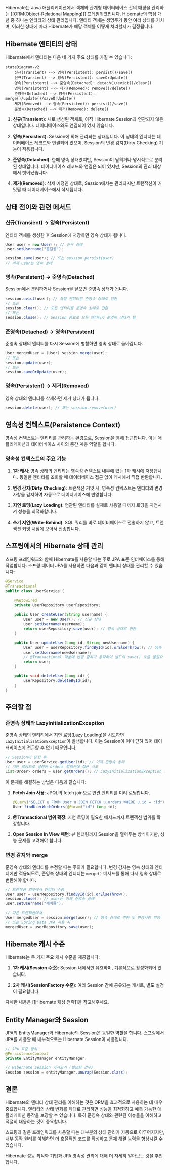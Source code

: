 Hibernate는 Java 애플리케이션에서 객체와 관계형 데이터베이스 간의 매핑을 관리하는 [[ORM(Object-Relational Mapping)]] 프레임워크입니다. Hibernate의 핵심 개념 중 하나는 엔티티의 상태 관리입니다. 엔티티 객체는 생명주기 동안 여러 상태를 거치며, 이러한 상태에 따라 Hibernate가 해당 객체를 어떻게 처리할지가 결정됩니다.

## Hibernate 엔티티의 상태

Hibernate에서 엔티티는 다음 네 가지 주요 상태를 가질 수 있습니다:

```mermaid
stateDiagram-v2
    신규(Transient) --> 영속(Persistent): persist()/save()
    신규(Transient) --> 영속(Persistent): saveOrUpdate()
    영속(Persistent) --> 준영속(Detached): detach()/evict()/clear()
    영속(Persistent) --> 제거(Removed): remove()/delete()
    준영속(Detached) --> 영속(Persistent): merge()/update()/saveOrUpdate()
    제거(Removed) --> 영속(Persistent): persist()/save()
    준영속(Detached) --> 제거(Removed): delete()
```

1. **신규(Transient)**: 새로 생성된 객체로, 아직 Hibernate Session과 연관되지 않은 상태입니다. 데이터베이스와도 연결되어 있지 않습니다.
    
2. **영속(Persistent)**: Session에 의해 관리되는 상태입니다. 이 상태의 엔티티는 데이터베이스 레코드와 연결되어 있으며, Session의 변경 감지(Dirty Checking) 기능이 적용됩니다.
    
3. **준영속(Detached)**: 한때 영속 상태였지만, Session이 닫히거나 명시적으로 분리된 상태입니다. 데이터베이스 레코드와 연결은 되어 있지만, Session의 관리 대상에서 벗어났습니다.
    
4. **제거(Removed)**: 삭제 예정인 상태로, Session에서는 관리되지만 트랜잭션이 커밋될 때 데이터베이스에서 삭제됩니다.
    

## 상태 전이와 관련 메서드

### 신규(Transient) → 영속(Persistent)

엔티티 객체를 생성한 후 Session에 저장하면 영속 상태가 됩니다.

```java
User user = new User(); // 신규 상태
user.setUsername("홍길동");

session.save(user); // 또는 session.persist(user)
// 이제 user는 영속 상태
```

### 영속(Persistent) → 준영속(Detached)

Session에서 분리하거나 Session을 닫으면 준영속 상태가 됩니다.

```java
session.evict(user); // 특정 엔티티만 준영속 상태로 전환
// 또는
session.clear(); // 모든 엔티티를 준영속 상태로 전환
// 또는
session.close(); // Session 종료로 모든 엔티티가 준영속 상태가 됨
```

### 준영속(Detached) → 영속(Persistent)

준영속 상태의 엔티티를 다시 Session에 병합하면 영속 상태로 돌아갑니다.

```java
User mergedUser = (User) session.merge(user);
// 또는
session.update(user);
// 또는
session.saveOrUpdate(user);
```

### 영속(Persistent) → 제거(Removed)

영속 상태의 엔티티를 삭제하면 제거 상태가 됩니다.

```java
session.delete(user); // 또는 session.remove(user)
```

## 영속성 컨텍스트(Persistence Context)

영속성 컨텍스트는 엔티티를 관리하는 환경으로, Session을 통해 접근합니다. 이는 애플리케이션과 데이터베이스 사이의 중간 계층 역할을 합니다.

### 영속성 컨텍스트의 주요 기능

1. **1차 캐시**: 영속 상태의 엔티티는 영속성 컨텍스트 내부에 있는 1차 캐시에 저장됩니다. 동일한 엔티티를 조회할 때 데이터베이스 접근 없이 캐시에서 직접 반환합니다.
    
2. **변경 감지(Dirty Checking)**: 트랜잭션 커밋 시, 영속성 컨텍스트는 엔티티의 변경사항을 감지하여 자동으로 데이터베이스에 반영합니다.
    
3. **지연 로딩(Lazy Loading)**: 연관된 엔티티를 실제로 사용할 때까지 로딩을 지연시켜 성능을 최적화합니다.
    
4. **쓰기 지연(Write-Behind)**: SQL 쿼리를 바로 데이터베이스로 전송하지 않고, 트랜잭션 커밋 시점에 모아서 전송합니다.
    

## 스프링에서의 Hibernate 상태 관리

스프링 프레임워크와 함께 Hibernate를 사용할 때는 주로 JPA 표준 인터페이스를 통해 작업합니다. 스프링 데이터 JPA를 사용하면 다음과 같이 엔티티 상태를 관리할 수 있습니다:

```java
@Service
@Transactional
public class UserService {
    
    @Autowired
    private UserRepository userRepository;
    
    public User createUser(String username) {
        User user = new User(); // 신규 상태
        user.setUsername(username);
        return userRepository.save(user); // 영속 상태로 전환
    }
    
    public User updateUser(Long id, String newUsername) {
        User user = userRepository.findById(id).orElseThrow(); // 영속 상태
        user.setUsername(newUsername);
        // @Transactional 덕분에 변경 감지가 동작하여 별도의 save() 호출 불필요
        return user;
    }
    
    public void deleteUser(Long id) {
        userRepository.deleteById(id);
    }
}
```

## 주의할 점

### 준영속 상태와 LazyInitializationException

준영속 상태의 엔티티에서 지연 로딩(Lazy Loading)을 시도하면 `LazyInitializationException`이 발생합니다. 이는 Session이 이미 닫혀 있어 데이터베이스에 접근할 수 없기 때문입니다.

```java
// Session이 닫힌 후
User user = userService.getUser(id); // 이제 준영속 상태
// 지연 로딩으로 설정된 orders 컬렉션에 접근 시도
List<Order> orders = user.getOrders(); // LazyInitializationException 발생
```

이 문제를 해결하는 방법은 다음과 같습니다:

1. **Fetch Join 사용**: JPQL의 fetch join으로 연관 엔티티를 미리 로딩합니다.
    
    ```java
    @Query("SELECT u FROM User u JOIN FETCH u.orders WHERE u.id = :id")
    User findUserWithOrders(@Param("id") Long id);
    ```
    
2. **@Transactional 범위 확장**: 지연 로딩이 필요한 메서드까지 트랜잭션 범위를 확장합니다.
    
3. **Open Session In View 패턴**: 뷰 렌더링까지 Session을 열어두는 방식이지만, 성능 문제를 고려해야 합니다.
    

### 변경 감지와 merge

준영속 상태의 엔티티를 수정할 때는 주의가 필요합니다. 변경 감지는 영속 상태의 엔티티에만 적용되므로, 준영속 상태의 엔티티는 `merge()` 메서드를 통해 다시 영속 상태로 변환해야 합니다.

```java
// 트랜잭션 외부에서 엔티티 수정
User user = userRepository.findById(id).orElseThrow();
session.close(); // user는 이제 준영속 상태
user.setUsername("새이름");

// 다른 트랜잭션에서
User mergedUser = session.merge(user); // 영속 상태로 변환 및 변경사항 반영
// 또는 Spring Data JPA 사용 시
mergedUser = userRepository.save(user);
```

## Hibernate 캐시 수준

Hibernate는 두 가지 주요 캐시 수준을 제공합니다:

1. **1차 캐시(Session 수준)**: Session 내에서만 유효하며, 기본적으로 활성화되어 있습니다.
    
2. **2차 캐시(SessionFactory 수준)**: 여러 Session 간에 공유되는 캐시로, 별도 설정이 필요합니다.
    

자세한 내용은 [[Hibernate 캐싱 전략]]을 참고해주세요.

## Entity Manager와 Session

JPA의 EntityManager와 Hibernate의 Session은 동일한 역할을 합니다. 스프링에서 JPA를 사용할 때 내부적으로는 Hibernate Session이 사용됩니다.

```java
// JPA 표준 방식
@PersistenceContext
private EntityManager entityManager;

// Hibernate Session 가져오기 (필요한 경우)
Session session = entityManager.unwrap(Session.class);
```

## 결론

Hibernate의 엔티티 상태 관리를 이해하는 것은 ORM을 효과적으로 사용하는 데 매우 중요합니다. 엔티티의 상태 변화를 제대로 관리하면 성능을 최적화하고 예측 가능한 애플리케이션 동작을 보장할 수 있습니다. 특히 준영속 상태와 관련된 이슈들을 이해하고 적절히 대응하는 것이 중요합니다.

스프링과 같은 프레임워크를 사용할 때는 대부분의 상태 관리가 자동으로 이루어지지만, 내부 동작 원리를 이해하면 더 효율적인 코드를 작성하고 문제 해결 능력을 향상시킬 수 있습니다.

Hibernate 성능 최적화 기법과 JPA 영속성 관리에 대해 더 자세히 알아보는 것을 추천합니다.